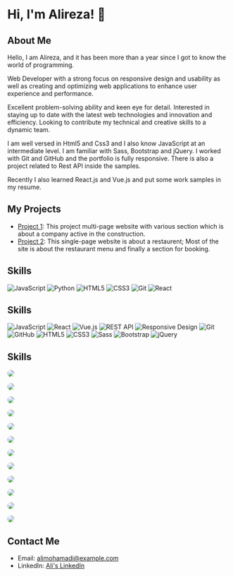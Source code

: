 # Hi, I'm Alireza! 👋

## About Me
Hello, I am Alireza, and it has been more than a year since I got to know the world of programming.

Web Developer with a strong focus on responsive design and usability as well as creating and optimizing web applications to enhance user experience and performance.

Excellent problem-solving ability and keen eye for detail. Interested in staying up to date with the latest web technologies and innovation and efficiency. Looking to contribute my technical and creative skills to a dynamic team.

I am well versed in Html5 and Css3 and I also know JavaScript at an intermediate level. I am familiar with Sass, Bootstrap and jQuery. I worked with Git and GitHub and the portfolio is fully responsive. There is also a project related to Rest API inside the samples.

Recently I also learned React.js and Vue.js and put some work samples in my resume.

## My Projects
- [Project 1](https://constructionreact2023.netlify.app/): This project multi-page website with various section which is about a company active in the construction.
- [Project 2](https://restaurentjs2023.netlify.app/): This single-page website is about a restaurent; Most of the site is about the restaurant menu and finally a section for booking.

## Skills
![JavaScript](https://img.shields.io/badge/-JavaScript-f9f9f9?style=flat&logo=javascript)
![Python](https://img.shields.io/badge/-Python-f9f9f9?style=flat&logo=python)
![HTML5](https://img.shields.io/badge/-HTML5-f9f9f9?style=flat&logo=html5)
![CSS3](https://img.shields.io/badge/-CSS3-f9f9f9?style=flat&logo=css3&logoColor=1572B6)
![Git](https://img.shields.io/badge/-Git-f9f9f9?style=flat&logo=git)
![React](https://img.shields.io/badge/-React-f9f9f9?style=flat&logo=react)
## Skills
![JavaScript](https://img.shields.io/badge/-JavaScript-silver?style=for-the-badge&logo=javascript&logoColor=F7DF1E)
![React](https://img.shields.io/badge/-React-silver?style=for-the-badge&logo=react&logoColor=61DAFB)
![Vue.js](https://img.shields.io/badge/-Vue.js-silver?style=for-the-badge&logo=vue.js&logoColor=4FC08D)
![REST API](https://img.shields.io/badge/-REST&#32;API-silver?style=for-the-badge&logo=api&logoColor=black)
![Responsive Design](https://img.shields.io/badge/-Responsive&#32;Design-silver?style=for-the-badge&logo=responsive&logoColor=1572B6)
![Git](https://img.shields.io/badge/-Git-silver?style=for-the-badge&logo=git&logoColor=F05033)
![GitHub](https://img.shields.io/badge/-GitHub-silver?style=for-the-badge&logo=github&logoColor=181717)
![HTML5](https://img.shields.io/badge/-HTML5-silver?style=for-the-badge&logo=html5&logoColor=DD4B25)
![CSS3](https://img.shields.io/badge/-CSS3-silver?style=for-the-badge&logo=css3&logoColor=1572B6)
![Sass](https://img.shields.io/badge/-Sass-silver?style=for-the-badge&logo=sass&logoColor=CC6699)
![Bootstrap](https://img.shields.io/badge/-Bootstrap-silver?style=for-the-badge&logo=bootstrap&logoColor=7952B3)
![jQuery](https://img.shields.io/badge/-jQuery-silver?style=for-the-badge&logo=jquery&logoColor=0769AD)
## Skills
<p><img src="https://img.shields.io/badge/-JavaScript-silver?style=for-the-badge&logo=javascript&logoColor=F7DF1E" style="border-radius: 10px;" /></p>
<p><img src="https://img.shields.io/badge/-React-silver?style=for-the-badge&logo=react&logoColor=61DAFB" style="border-radius: 10px;" /></p>
<p><img src="https://img.shields.io/badge/-Vue.js-silver?style=for-the-badge&logo=vue.js&logoColor=4FC08D" style="border-radius: 10px;" /></p>
<p><img src="https://img.shields.io/badge/-REST&#32;API-silver?style=for-the-badge&logo=api&logoColor=black" style="border-radius: 10px;" /></p>
<p><img src="https://img.shields.io/badge/-Responsive&#32;Design-silver?style=for-the-badge&logo=responsive&logoColor=1572B6" style="border-radius: 10px;" /></p>
<p><img src="https://img.shields.io/badge/-Git-silver?style=for-the-badge&logo=git&logoColor=F05033" style="border-radius: 10px;" /></p>
<p><img src="https://img.shields.io/badge/-GitHub-silver?style=for-the-badge&logo=github&logoColor=181717" style="border-radius: 10px;" /></p>
<p><img src="https://img.shields.io/badge/-HTML5-silver?style=for-the-badge&logo=html5&logoColor=E34F26" style="border-radius: 10px;" /></p>
<p><img src="https://img.shields.io/badge/-CSS3-silver?style=for-the-badge&logo=css3&logoColor=1572B6" style="border-radius: 10px;" /></p>
<p><img src="https://img.shields.io/badge/-Sass-silver?style=for-the-badge&logo=sass&logoColor=CC6699" style="border-radius: 10px;" /></p>
<p><img src="https://img.shields.io/badge/-Bootstrap-silver?style=for-the-badge&logo=bootstrap&logoColor=7952B3" style="border-radius: 10px;" /></p>
<p><img src="https://img.shields.io/badge/-jQuery-silver?style=for-the-badge&logo=jquery&logoColor=0769AD" style="border-radius: 10px;" /></p>






## Contact Me
- Email: alimohamadi@example.com
- LinkedIn: [Ali's LinkedIn](https://www.linkedin.com/in/alimohamadi)
